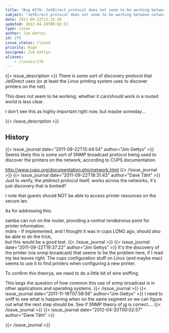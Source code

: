 ```yaml
---
title: "Bug #276: JetDirect protocol does not seem to be working between networks"
subject: "JetDirect protocol does not seem to be working between networks"
date: 2011-09-22T15:32:30
updated: 2012-04-20T00:02:57
type: issue
author: Jim Gettys
id: 276
issue_status: Closed
priority: High
assignee: Jim Gettys
aliases:
    - /issues/276
---
```


{{< issue_description >}}
There is some sort of discovery protocol that JetDirect uses (or at
least the Linux printing system uses to discover printers on the net).

This does not seem to be working; whether it can/should work in a routed
world is less clear.

I don't see this as highly important right now, but maybe someday...


{{< /issue_description >}}

## History
{{< issue_journal date="2011-09-22T15:44:54" author="Jim Gettys" >}}
Seems likely this is some sort of SNMP broadcast protocol being used to
discover the printers on the network, according to CUPS documentation.

http://www.cups.org/documentation.php/network.html
{{< /issue_journal >}}
{{< issue_journal date="2011-09-22T18:31:43" author="Dave Täht" >}}
Just to verify, the jetdirect protocol itself, works across the
networks, it's just discovery that is borked?

I note that guests should NOT be able to access printer resources on the
secure lan.

As for addressing this:

samba can run on the router, providing a central rendezvous point for
printer information.\
mdns - if implemented, and I thought it was in cups LONG ago, should
also be able to do the trick,\
but this would be a good test.
{{< /issue_journal >}}
{{< issue_journal date="2011-09-22T19:37:22" author="Jim Gettys" >}}
It's the discovery of the printer (via snmp broadcast) that seems to be
the problem here, if I read my tea leaves right. The cups configuration
stuff on Linux (and maybe mac) seems to use it to find printers when
configuring a new printer.

To confirm this theorya, we need to do a little bit of wire sniffing.

This begs the question of how common this use of snmp broadcast is in
other applications and operating systems.
{{< /issue_journal >}}
{{< issue_journal date="2011-11-18T07:58:56" author="Jim Gettys" >}}
I need to sniff to see what is happening when on the same segment so we
can figure out what the next step should be. See if SNMP theory of jg is
correct....
{{< /issue_journal >}}
{{< issue_journal date="2012-04-20T00:02:57" author="Dave Täht" >}}

{{< /issue_journal >}}

